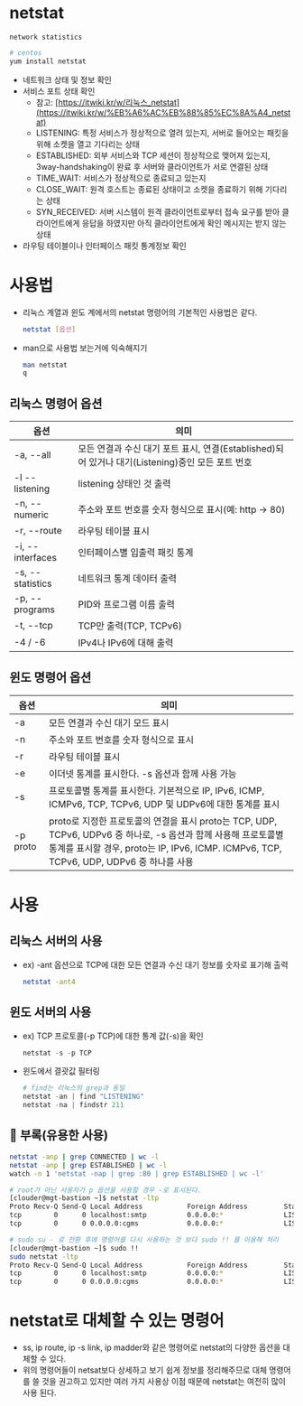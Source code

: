 # netstat

`network statistics`


```bash
# centos
yum install netstat
```

- 네트워크 상태 및 정보 확인
- 서비스 포트 상태 확인
    - 참고: [https://itwiki.kr/w/리눅스_netstat](https://itwiki.kr/w/%EB%A6%AC%EB%88%85%EC%8A%A4_netstat)
    - LISTENING: 특정 서비스가 정상적으로 열려 있는지, 서버로 들어오는 패킷을 위해 소켓을 열고 기다리는 상태
    - ESTABLISHED: 외부 서비스와 TCP 세션이 정상적으로 맺어져 있는지, 3way-handshaking이 완료 후 서버와 클라이언트가 서로 연결된 상태
    - TIME_WAIT: 서비스가 정상적으로 종료되고 있는지
    - CLOSE_WAIT: 원격 호스트는 종료된 상태이고 소켓을 종료하기 위해 기다리는 상태
    - SYN_RECEIVED: 서버 시스템이 원격 클라이언트로부터 접속 요구를 받아 클라이언트에게 응답을 하였지만 아직 클라이언트에게 확인 메시지는 받지 않는 상태
- 라우팅 테이블이나 인터페이스 패킷 통계정보 확인

# 사용법

- 리눅스 계열과 윈도 계에서의 netstat 명령어의 기본적인 사용법은 같다.
    
    ```bash
    netstat [옵션]
    ```
    

- man으로 사용법 보는거에 익숙해지기
    
    ```bash
    man netstat 
    q
    ```
    

## 리눅스 명령어 옵션

| 옵션 | 의미 |
| --- | --- |
| -a, --all | 모든 연결과 수신 대기 포트 표시, 연결(Established)되어 있거나 대기(Listening)중인 모든 포트 번호 |
| -l --listening | listening 상태인 것 출력 |
| -n, --numeric | 주소와 포트 번호를 숫자 형식으로 표시(예: http → 80) |
| -r, --route | 라우팅 테이블 표시 |
| -i, --interfaces | 인터페이스별 입출력 패킷 통계 |
| -s, --statistics | 네트워크 통계 데이터 출력 |
| -p, --programs | PID와 프로그램 이름 출력 |
| -t, --tcp | TCP만 출력(TCP, TCPv6) |
| -4 / -6 | IPv4나 IPv6에 대해 출력 |

## 윈도 명령어 옵션

| 옵션 | 의미 |
| --- | --- |
| -a | 모든 연결과 수신 대기 모드 표시 |
| -n | 주소와 포트 번호를 숫자 형식으로 표시 |
| -r | 라우팅 테이블 표시 |
| -e | 이더넷 통계를 표시한다. -s 옵션과 함께 사용 가능 |
| -s | 프로토콜별 통계를 표시한다. 기본적으로 IP, IPv6, ICMP, ICMPv6, TCP, TCPv6, UDP 및 UDPv6에 대한 통계를 표시 |
| -p proto | proto로 지정한 프로토콜의 연결을 표시 proto는 TCP, UDP, TCPv6, UDPv6 중 하나로, -s 옵션과 함께 사용해 프로토콜별 통계를 표시할 경우, proto는 IP, IPv6, ICMP. ICMPv6, TCP, TCPv6, UDP, UDPv6 중 하나를 사용 |

# 사용

## 리눅스 서버의 사용

- ex) -ant 옵션으로 TCP에 대한 모든 연결과 수신 대기 정보를 숫자로 표기해 출력
    
    ```bash
    netstat -ant4
    ```
    

## 윈도 서버의 사용

- ex) TCP 프로토콜(-p TCP)에 대한 통계 값(-s)을 확인
    
    ```powershell
    netstat -s -p TCP
    ```
    

- 윈도에서 결괏값 필터링
    
    ```powershell
    # find는 리눅스의 grep과 동일
    netstat -an | find "LISTENING"
    netstat -na | findstr 211
    ```
    

## 🍪 부록(유용한 사용)

```bash
netstat -anp | grep CONNECTED | wc -l
netstat -anp | grep ESTABLISHED | wc -l
watch -n 1 'netstat -nap | grep :80 | grep ESTABLISHED | wc -l'

# root가 아닌 사용자가 p 옵션을 사용할 경우 -로 표시된다.
[clouder@mgt-bastion ~]$ netstat -ltp
Proto Recv-Q Send-Q Local Address           Foreign Address         State       PID/Program name    
tcp        0      0 localhost:smtp          0.0.0.0:*               LISTEN      -                   
tcp        0      0 0.0.0.0:cgms            0.0.0.0:*               LISTEN      -

# sudo su - 로 전환 후에 명령어를 다시 사용하는 것 보다 sudo !! 를 이용해 처리
[clouder@mgt-bastion ~]$ sudo !!
sudo netstat -ltp
Proto Recv-Q Send-Q Local Address           Foreign Address         State       PID/Program name    
tcp        0      0 localhost:smtp          0.0.0.0:*               LISTEN      1624/master         
tcp        0      0 0.0.0.0:cgms            0.0.0.0:*               LISTEN      768/php
```

# netstat로 대체할 수 있는 명령어

- ss, ip route, ip -s link, ip madder와 같은 명령어로  netstat의 다양한 옵션을 대체할 수 있다.
- 위의 명령어들이 netsat보다 상세하고 보기 쉽게 정보를 정리해주므로 대체 명령어를 쓸 것을 권고하고 있지만 여러 가지 사용상 이점 때문에 netstat는 여전히 많이 사용 된다.
